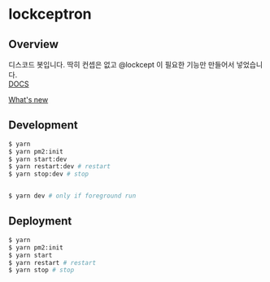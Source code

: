 # lockceptron

## Overview

디스코드 봇입니다. 딱히 컨셉은 없고 @lockcept 이 필요한 기능만 만들어서 넣었습니다.  
[DOCS](https://www.notion.so/lockceptron-DOCS-acd2449103174c0abd8b0a0083a17d89)

[What's new](https://www.notion.so/lockceptron-What-s-new-10b051197d724702946d1ab353c6d9ce)

## Development

```sh
$ yarn
$ yarn pm2:init
$ yarn start:dev
$ yarn restart:dev # restart
$ yarn stop:dev # stop


$ yarn dev # only if foreground run
```

## Deployment

```sh
$ yarn
$ yarn pm2:init
$ yarn start
$ yarn restart # restart
$ yarn stop # stop
```
